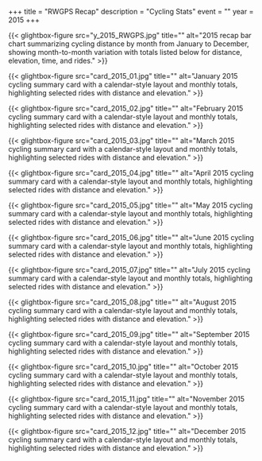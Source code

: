 +++
title = "RWGPS Recap"
description = "Cycling Stats"
event = ""
year = 2015
+++

<div class="gallery-grid">
  
  {{< glightbox-figure src="y_2015_RWGPS.jpg" title="" alt="2015 recap bar chart summarizing cycling distance by month from January to December, showing month-to-month variation with totals listed below for distance, elevation, time, and rides." >}}
  
  {{< glightbox-figure src="card_2015_01.jpg" title="" alt="January 2015 cycling summary card with a calendar-style layout and monthly totals, highlighting selected rides with distance and elevation." >}}
  
  {{< glightbox-figure src="card_2015_02.jpg" title="" alt="February 2015 cycling summary card with a calendar-style layout and monthly totals, highlighting selected rides with distance and elevation." >}}
  
  {{< glightbox-figure src="card_2015_03.jpg" title="" alt="March 2015 cycling summary card with a calendar-style layout and monthly totals, highlighting selected rides with distance and elevation." >}}
  
  {{< glightbox-figure src="card_2015_04.jpg" title="" alt="April 2015 cycling summary card with a calendar-style layout and monthly totals, highlighting selected rides with distance and elevation." >}}
  
  {{< glightbox-figure src="card_2015_05.jpg" title="" alt="May 2015 cycling summary card with a calendar-style layout and monthly totals, highlighting selected rides with distance and elevation." >}}
  
  {{< glightbox-figure src="card_2015_06.jpg" title="" alt="June 2015 cycling summary card with a calendar-style layout and monthly totals, highlighting selected rides with distance and elevation." >}}
  
  {{< glightbox-figure src="card_2015_07.jpg" title="" alt="July 2015 cycling summary card with a calendar-style layout and monthly totals, highlighting selected rides with distance and elevation." >}}
  
  {{< glightbox-figure src="card_2015_08.jpg" title="" alt="August 2015 cycling summary card with a calendar-style layout and monthly totals, highlighting selected rides with distance and elevation." >}}
  
  {{< glightbox-figure src="card_2015_09.jpg" title="" alt="September 2015 cycling summary card with a calendar-style layout and monthly totals, highlighting selected rides with distance and elevation." >}}
  
  {{< glightbox-figure src="card_2015_10.jpg" title="" alt="October 2015 cycling summary card with a calendar-style layout and monthly totals, highlighting selected rides with distance and elevation." >}}
  
  {{< glightbox-figure src="card_2015_11.jpg" title="" alt="November 2015 cycling summary card with a calendar-style layout and monthly totals, highlighting selected rides with distance and elevation." >}}
  
  {{< glightbox-figure src="card_2015_12.jpg" title="" alt="December 2015 cycling summary card with a calendar-style layout and monthly totals, highlighting selected rides with distance and elevation." >}}
  
</div>
